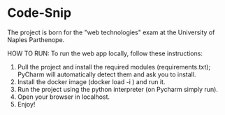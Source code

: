 # Code-Snip
The project is born for the "web technologies" exam at the University of Naples Parthenope.

HOW TO RUN:
To run the web app locally, follow these instructions:
1. Pull the project and install the required modules (requirements.txt); PyCharm will automatically detect them and ask you to install.
2. Install the docker image (docker load -i <path to copied image file>) and run it.
3. Run the project using the python interpreter (on Pycharm simply run).
4. Open your browser in localhost.
5. Enjoy!


